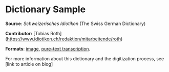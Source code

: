 # Dictionary Sample


**Source**: *Schweizerisches Idiotikon* (The Swiss German Dictionary)

**Contributor:** [Tobias Roth] (https://www.idiotikon.ch/redaktion/mitarbeitende/roth)

**Formats**: [image](stantepede.jpg), [pure-text transcription](stantepede.txt). 

For more information about this dictionary and the digitization process, see [link to article on blog]